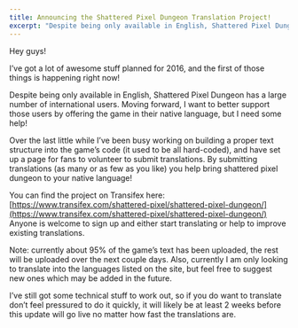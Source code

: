 ```yaml
---
title: Announcing the Shattered Pixel Dungeon Translation Project!
excerpt: "Despite being only available in English, Shattered Pixel Dungeon has a large number of international users. Moving forward, I want to better support those users by offering the game in their native language, but I need some help!"
---
```

Hey guys!

I’ve got a lot of awesome stuff planned for 2016, and the first of those things is happening right now!

Despite being only available in English, Shattered Pixel Dungeon has a large number of international users. Moving forward, I want to better support those users by offering the game in their native language, but I need some help!

Over the last little while I’ve been busy working on building a proper text structure into the game’s code (it used to be all hard-coded), and have set up a page for fans to volunteer to submit translations. By submitting translations (as many or as few as you like) you help bring shattered pixel dungeon to your native language!

You can find the project on Transifex here: [https://www.transifex.com/shattered-pixel/shattered-pixel-dungeon/](https://www.transifex.com/shattered-pixel/shattered-pixel-dungeon/) Anyone is welcome to sign up and either start translating or help to improve existing translations.

Note: currently about 95% of the game’s text has been uploaded, the rest will be uploaded over the next couple days. Also, currently I am only looking to translate into the languages listed on the site, but feel free to suggest new ones which may be added in the future.

I’ve still got some technical stuff to work out, so if you do want to translate don’t feel pressured to do it quickly, it will likely be at least 2 weeks before this update will go live no matter how fast the translations are.
